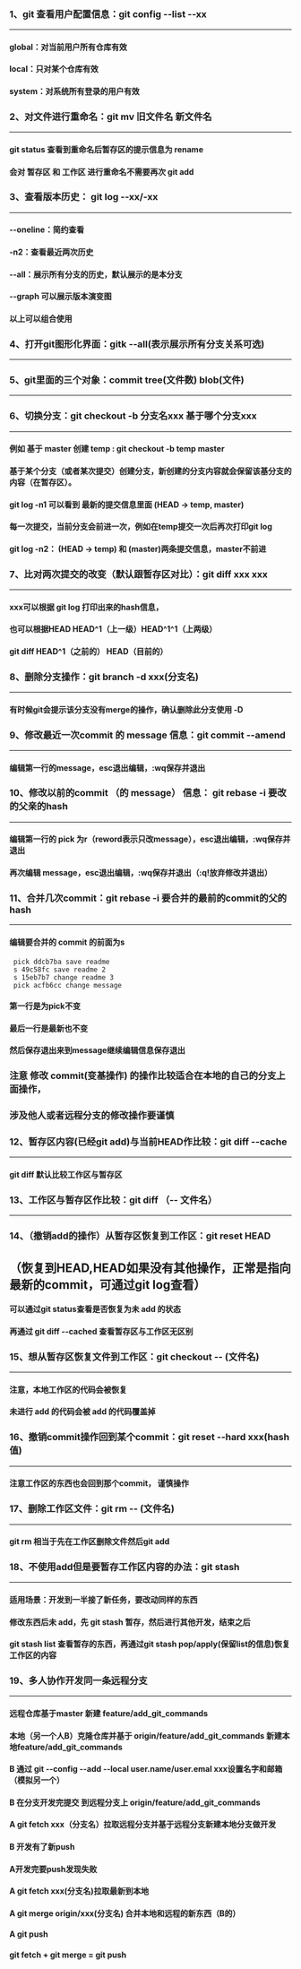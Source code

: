 ### 1、git 查看用户配置信息：git config  --list --xx
---
#### global：对当前用户所有仓库有效
#### local：只对某个仓库有效
#### system：对系统所有登录的用户有效

### 2、对文件进行重命名：git mv 旧文件名 新文件名
---
#### git status 查看到重命名后暂存区的提示信息为 rename
#### 会对 暂存区 和 工作区 进行重命名不需要再次 git add

### 3、查看版本历史： git log --xx/-xx
---
#### --oneline：简约查看
#### -n2：查看最近两次历史
#### --all：展示所有分支的历史，默认展示的是本分支
#### --graph 可以展示版本演变图
#### 以上可以组合使用

### 4、打开git图形化界面：gitk --all(表示展示所有分支关系可选)
---

### 5、git里面的三个对象：commit tree(文件数) blob(文件)
---

### 6、切换分支：git checkout -b 分支名xxx 基于哪个分支xxx
---
#### 例如 基于 master 创建 temp : git checkout -b temp master
#### 基于某个分支（或者某次提交）创建分支，新创建的分支内容就会保留该基分支的内容（在暂存区）。
#### git log -n1 可以看到 最新的提交信息里面 (HEAD -> temp, master)
#### 每一次提交，当前分支会前进一次，例如在temp提交一次后再次打印git log
#### git log -n2： (HEAD -> temp) 和 (master)两条提交信息，master不前进


### 7、比对两次提交的改变（默认跟暂存区对比）：git diff xxx xxx 
---
#### xxx可以根据 git log 打印出来的hash信息，
#### 也可以根据HEAD HEAD^1（上一级）HEAD^1^1（上两级）
#### git diff HEAD^1（之前的） HEAD（目前的）

### 8、删除分支操作：git branch -d xxx(分支名)
---
#### 有时候git会提示该分支没有merge的操作，确认删除此分支使用 -D

### 9、修改最近一次commit 的 message 信息：git commit --amend
---
#### 编辑第一行的message，esc退出编辑，:wq保存并退出

### 10、修改以前的commit （的 message） 信息： git rebase -i 要改的父亲的hash
---
#### 编辑第一行的 pick 为r（reword表示只改message），esc退出编辑，:wq保存并退出
#### 再次编辑 message，esc退出编辑，:wq保存并退出（:q!放弃修改并退出）

### 11、合并几次commit：git rebase -i 要合并的最前的commit的父的hash
---
####  编辑要合并的 commit 的前面为s

```
 pick ddcb7ba save readme
 s 49c58fc save readme 2
 s 15eb7b7 change readme 3
 pick acfb6cc change message
```

#### 第一行是为pick不变
#### 最后一行是最新也不变
#### 然后保存退出来到message继续编辑信息保存退出

### 注意 修改 commit(变基操作) 的操作比较适合在本地的自己的分支上面操作，
### 涉及他人或者远程分支的修改操作要谨慎

### 12、暂存区内容(已经git add)与当前HEAD作比较：git diff --cache
---
#### git diff 默认比较工作区与暂存区

### 13、工作区与暂存区作比较：git diff （-- 文件名）
---

### 14、（撤销add的操作）从暂存区恢复到工作区：git reset HEAD
（恢复到HEAD,HEAD如果没有其他操作，正常是指向最新的commit，可通过git log查看）
---
#### 可以通过git status查看是否恢复为未 add 的状态
#### 再通过 git diff --cached 查看暂存区与工作区无区别

### 15、想从暂存区恢复文件到工作区：git checkout -- (文件名)
---
#### 注意，本地工作区的代码会被恢复
#### 未进行 add 的代码会被 add 的代码覆盖掉

### 16、撤销commit操作回到某个commit：git reset --hard xxx(hash值)
---
#### 注意工作区的东西也会回到那个commit， 谨慎操作

### 17、删除工作区文件：git rm -- (文件名)
---
#### git rm 相当于先在工作区删除文件然后git add

### 18、不使用add但是要暂存工作区内容的办法：git stash
---
#### 适用场景：开发到一半接了新任务，要改动同样的东西
#### 修改东西后未 add，先 git stash 暂存，然后进行其他开发，结束之后
#### git stash list 查看暂存的东西，再通过git stash pop/apply(保留list的信息)恢复工作区的内容

### 19、多人协作开发同一条远程分支
---
#### 远程仓库基于master 新建 feature/add_git_commands
#### 本地（另一个人B）克隆仓库并基于 origin/feature/add_git_commands 新建本地feature/add_git_commands
#### B 通过 git --config --add --local user.name/user.emal xxx设置名字和邮箱（模拟另一个）
#### B 在分支开发完提交 到远程分支上 origin/feature/add_git_commands

#### A git fetch xxx（分支名）拉取远程分支并基于远程分支新建本地分支做开发

#### B 开发有了新push

#### A开发完要push发现失败
#### A git fetch xxx(分支名)拉取最新到本地
#### A git merge origin/xxx(分支名) 合并本地和远程的新东西（B的）
#### A git push
#### git fetch + git merge = git push


 





 







